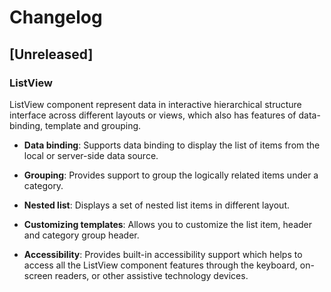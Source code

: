 # Changelog

## [Unreleased]

### ListView

ListView component represent data in interactive hierarchical structure interface across different layouts or views, which also has features of data-binding, template and grouping.

- **Data binding**: Supports data binding to display the list of items from the local or server-side data source.

- **Grouping**: Provides support to group the logically related items under a category.

- **Nested list**:  Displays a set of nested list items in different layout.

- **Customizing templates**: Allows you to customize the list item, header and category group header.

- **Accessibility**: Provides built-in accessibility support which helps to access all the ListView component features through the keyboard, on-screen readers, or other assistive technology devices.
